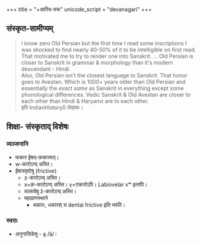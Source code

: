 +++
title = "+आरिय-वचः"
unicode_script = "devanagari"
+++

## संस्कृत-सामीप्यम्
> I know zero Old Persian but the first time I read some inscriptions I was shocked to find nearly 40-50% of it to be intelligible on first read. That motivated me to try to render one into Sanskrit. ... Old Persian is closer to Sanskrit in grammar & morphology than it's modern descendant - Hindi.  
> Also, Old Persian isn't the closest language to Sanskrit. That honor goes to Avestan. Which is 1000+ years older than Old Persian and essentially the *exact same* as Sanskrit in everything except some phonological differences. Vedic Sanskrit & Old Avestan are closer to each other than Hindi & Haryanvi are to each other.  
> इति IndianHistory0 लेखकः।

## शिक्षा- संस्कृताद् विशेषः
### व्यञ्जनानि
- फकार ईषत्-फ़कारवत्।
- w-कारोऽप्य् अस्ति।
- ईषत्स्पृष्टेषु (frictive)
  - z-कारोऽप्य् अस्ति।
  - x=क़-कारोऽप्य् अस्ति। γ=ग़कारोऽपि। Labiovelar xʷ इत्यपि।
  - तालव्येषु ž-कारोऽप्य् अस्ति। 
  - महाप्राणस्थाने
    - थकारः, धकारश् च dental frictive इति भवति।

### स्वराः
- अनुनासिकेषु - ą /ã/।
